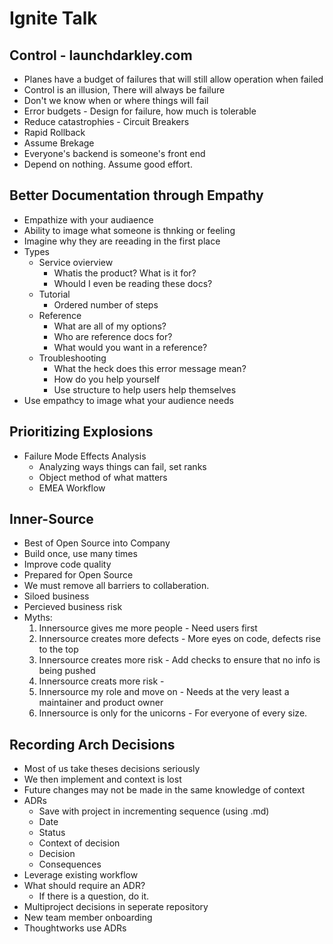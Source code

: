 # Ignite Talk

## Control - launchdarkley.com
* Planes have a budget of failures that will still allow operation when failed
* Control is an illusion, There will always be failure
* Don't we know when or where things will fail
* Error budgets - Design for failure, how much is tolerable
* Reduce catastrophies - Circuit Breakers
* Rapid Rollback
* Assume Brekage
* Everyone's backend is someone's front end
* Depend on nothing. Assume good effort. 

## Better Documentation through Empathy
* Empathize with your audiaence
* Ability to image what someone is thnking or feeling
* Imagine why they are reeading in the first place
* Types
    * Service ovierview
        * Whatis the product? What is it for?
        * Whould I even be reading these docs?
    * Tutorial
        * Ordered number of steps
    * Reference
        * What are all of my options?
        * Who are reference docs for?
        * What would you want in a reference?
    * Troubleshooting
        * What the heck does this error message mean?
        * How do you help yourself 
        * Use structure to help users help themselves
* Use empathcy to image what your audience needs

## Prioritizing Explosions
* Failure Mode Effects Analysis
    * Analyzing ways things can fail, set ranks
    * Object method of what matters
    * EMEA Workflow

## Inner-Source
* Best of Open Source into Company
* Build once, use many times
* Improve code quality
* Prepared for Open Source
* We must remove all barriers to collaberation.
* Siloed business
* Percieved business risk
* Myths:
    1. Innersource gives me more people - Need users first
    2. Innersource creates more defects - More eyes on code, defects rise to the top
    3. Innersource creates more risk - Add checks to ensure that no info is being pushed
    4. Innersource creats more risk - 
    5. Innersource my role and move on - Needs at the very least a maintainer and product owner
    6. Innersource is only for the unicorns - For everyone of every size.

## Recording Arch Decisions
* Most of us take theses decisions seriously
* We then implement and context is lost
* Future changes may not be made in the same knowledge of context
* ADRs
    * Save with project in incrementing sequence (using .md)
    * Date
    * Status
    * Context of decision
    * Decision
    * Consequences
* Leverage existing workflow
* What should require an ADR?
    * If there is a question, do it.
* Multiproject decisions in seperate repository
* New team member onboarding
* Thoughtworks use ADRs

